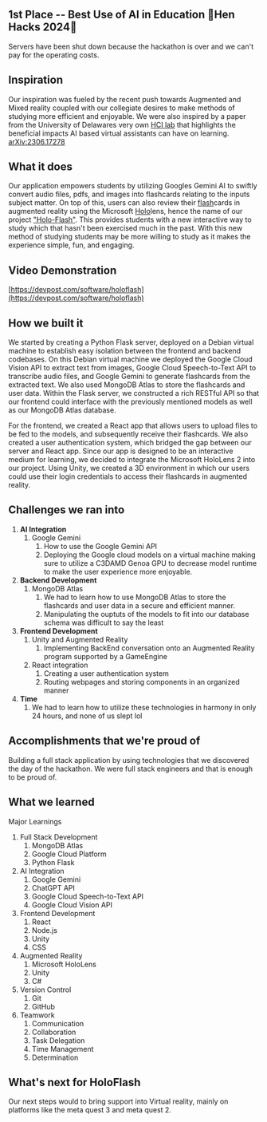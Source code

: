 ## 1st Place -- Best Use of AI in Education 🐔Hen Hacks 2024🐔
Servers have been shut down because the hackathon is over and we can't pay for the operating costs.


## Inspiration
Our inspiration was fueled by the recent push towards Augmented and Mixed reality coupled with our collegiate desires to make methods of studying more efficient and enjoyable. We were also inspired by a paper from the University of Delawares very own [HCI lab](https://sites.udel.edu/hci-lab/) that highlights the beneficial impacts AI based virtual assistants can have on learning. [arXiv:2306.17278](https://arxiv.org/abs/2306.17278) 

## What it does
Our application empowers students by utilizing Googles Gemini AI to swiftly convert audio files, pdfs, and images into flashcards relating to the inputs subject matter. On top of this, users can also review their <u>flash</u>cards in augmented reality using the Microsoft <u>Holo</u>lens, hence the name of our project <u>"Holo-Flash"</u>. This provides students with a new interactive way to study which that hasn't been exercised much in the past. With this new method of studying students may be more willing to study as it makes the experience simple, fun, and engaging.


## Video Demonstration

[https://devpost.com/software/holoflash](https://devpost.com/software/holoflash)


## How we built it
We started by creating a Python Flask server, deployed on a Debian virtual machine to establish easy isolation between the frontend and backend codebases. On this Debian virtual machine we deployed the Google Cloud Vision API to extract text from images, Google Cloud Speech-to-Text API to transcribe audio files, and Google Gemini to generate flashcards from the extracted text. We also used MongoDB Atlas to store the flashcards and user data. Within the Flask server, we constructed a rich RESTful API so that our frontend could interface with the previously mentioned models as well as our MongoDB Atlas database. 

For the frontend, we created a React app that allows users to upload files to be fed to the models, and subsequently receive their flashcards. We also created a user authentication system, which bridged the gap between our server and React app. Since our app is designed to be an interactive medium for learning, we decided to integrate the Microsoft HoloLens 2 into our project. Using Unity, we created a 3D environment in which our users could use their login credentials to access their flashcards in augmented reality.

## Challenges we ran into

1. **AI Integration**
   1. Google Gemini
      1. How to use the Google Gemini API 
      2. Deploying the Google cloud models on a virtual machine making sure to utilize a C3DAMD Genoa GPU to decrease model runtime to make the user experience more enjoyable.
2. **Backend Development**
   1. MongoDB Atlas
      1. We had to learn how to use MongoDB Atlas to store the flashcards and user data in a secure and efficient manner.
      2. Manipulating the ouptuts of the models to fit into our database schema was difficult to say the least
3. **Frontend Development**
   1. Unity and Augmented Reality
      1. Implementing BackEnd conversation onto an Augmented Reality program supported by a GameEngine
   2. React integration
      1. Creating a user authentication system
      2. Routing webpages and storing components in an organized manner
4. **Time**
   1. We had to learn how to utilize these technologies in harmony in only 24 hours, and none of us slept lol


## Accomplishments that we're proud of

Building a full stack application by using technologies that we discovered the day of the hackathon. We were full stack engineers and that is enough to be proud of.


## What we learned
Major Learnings
1. Full Stack Development
   1. MongoDB Atlas
   2. Google Cloud Platform
   3. Python Flask
2. AI Integration
   1. Google Gemini
   2. ChatGPT API
   3. Google Cloud Speech-to-Text API
   4. Google Cloud Vision API
3. Frontend Development
   1. React
   2. Node.js
   3. Unity
   4. CSS
4. Augmented Reality
   1. Microsoft HoloLens
   2. Unity
   3. C#
5. Version Control
   1. Git
   2. GitHub
6. Teamwork
   1. Communication
   2. Collaboration
   3. Task Delegation
   4. Time Management
   5. Determination


## What's next for HoloFlash

Our next steps would to bring support into Virtual reality, mainly on platforms like the meta quest 3 and meta quest 2.


